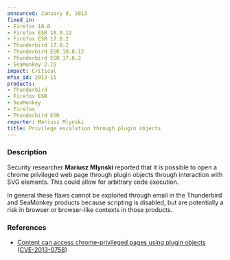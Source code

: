 ```yaml
---
announced: January 8, 2013
fixed_in:
- Firefox 18.0
- Firefox ESR 10.0.12
- Firefox ESR 17.0.2
- Thunderbird 17.0.2
- Thunderbird ESR 10.0.12
- Thunderbird ESR 17.0.2
- SeaMonkey 2.15
impact: Critical
mfsa_id: 2013-15
products:
- Thunderbird
- Firefox ESR
- SeaMonkey
- Firefox
- Thunderbird ESR
reporter: Mariusz Mlynski
title: Privilege escalation through plugin objects
---
```


<h3>Description</h3>

<p>Security researcher <strong>Mariusz Mlynski</strong> reported that it is possible to open a chrome privileged web page through plugin objects through interaction with SVG elements. This could allow for arbitrary code execution.
</p>

<p class="note">In general these flaws cannot be exploited through email in the Thunderbird and SeaMonkey products because scripting is disabled, but are potentially a risk in browser or browser-like contexts in those products.
</p>


<h3>References</h3>

<ul>
  <li><a href="https://bugzilla.mozilla.org/show_bug.cgi?id=813906">
      Content can access chrome-privileged pages using plugin objects</a> (<a href="http://cve.mitre.org/cgi-bin/cvename.cgi?name=CVE-2013-0758" class="ex-ref">CVE-2013-0758</a>)</li>
</ul>



